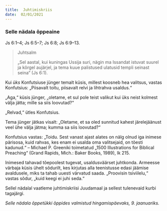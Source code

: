 ```yaml
---
title:  Juhtimiskriis  
date:  02/01/2021  
---
```


### Selle nädala õppeaine

Js 6:1–4; Js 6:5–7; Js 6:8; Js 6:9–13.

> <p>Juhtsalm</p>
> „Sel aastal, kui kuningas Ussija suri, nägin ma Issandat istuvat suurel ja kõrgel aujärjel, ja tema kuue palistused ulatusid templi seinast seina“ (Js 6:1).

Kui _üks_ Konfutsiuse jünger temalt küsis, millest koosneb hea valitsus, vastas Konfutsius: „Piisavalt toitu, piisavalt relvi ja lihtrahva usaldus.“

„Aga,“ küsis jünger, „oletame, et sul pole teist valikut kui üks neist kolmest välja jätta; mille sa siis loovutad?“

„Relvad,“ ütles Konfutsius.

Tema jünger jätkas visalt: „Oletame, et sa oled sunnitud kahest järelejäänust veel ühe välja jätma; kumma sa siis loovutad?“

Konfutsius vastas: „Toidu. Sest vanast ajast alates on nälg olnud iga inimese pärisosa, kuid rahvas, kes enam ei usalda oma valitsejaid, on tõesti kadunud.“ – Michael P. Greeniki toimetatud „1500 Illustrations for Biblical Preaching“ (Grand Rapids, Mich.: Baker Books, 1989), lk 215.

Inimesed tahavad tõepoolest tugevat, usaldusväärset juhtkonda. Armeesse värbaja küsis ühelt sõdurilt, kes kirjutas alla teenistusse edasi jäämise avaldusele, miks ta tahab uuesti värvatud saada. „Proovisin tsiviilelu,“ vastas sõdur, „kuid keegi ei juhi seda.“

Sellel nädalal vaatleme juhtimiskriisi Juudamaal ja sellest tulenevaid kurbi tagajärgi.

_Selle nädala õppetükki õppides valmistud hingamispäevaks, 9. jaanuariks._